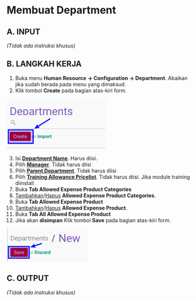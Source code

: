 # Membuat Department

## A. INPUT

*(Tidak ada instruksi khusus)*

## B. LANGKAH KERJA

1. Buka menu **Human Resource -> Configuration -> Department**. Abaikan jika sudah berada pada menu yang dimaksud.
2. Klik tombol **Create** pada bagian atas-kiri form.

![](../../img/department/tombol-create.png)

3. Isi **[Department Name](./penjelasan.md#field-name)**. Harus diisi.
4. Pilih **[Manager](./penjelasan.md#field-manager-id)**. Tidak harus diisi
5. Pilih **[Parent Department](./penjelasan.md#field-parent-id)**. Tidak harus diisi
6. Pilih **[Training Allowance Pricelist](./penjelasan.md#field-pricelist)**. Tidak harus diisi. Jika module training diinstall
7. Buka **Tab Allowed Expense Product Categories**
8. <a name="l8">[Tambahkan](./membuat-allowed-product-categories.md)/[Hapus](./menghapus-allowed-product-categories.md)</a>  **Allowed Expense Product Categories**.
9. Buka **Tab Allowed Expense Product**
10. <a name="l10">[Tambahkan](./membuat-expense-product.md)/[Hapus](./menghapus-expense-product.md)</a>  **Allowed Expense Product**.
11. Buka **Tab All Allowed Expense Product**
12. Jika akan **disimpan** Klik tombol **Save** pada bagian atas-kiri form.

![](../../img/department/tombol-save-create.png)


## C. OUTPUT

*(Tidak ada instruksi khusus)*

